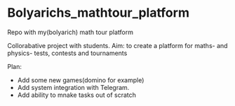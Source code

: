 # Bolyarichs_mathtour_platform
Repo with my(bolyarich) math tour platform

Collorabative project with students.
Aim: to create a platform for maths- and physics- tests, contests and tournaments

Plan: 
- Add some new games(domino for example)
- Add system integration with Telegram.
- Add ability to mnake tasks out of scratch
